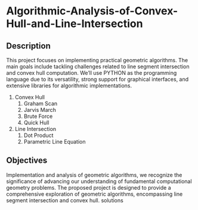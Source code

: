 # Algorithmic-Analysis-of-Convex-Hull-and-Line-Intersection

## Description
This project focuses on implementing practical geometric algorithms. The main goals include tackling challenges related to line segment intersection and convex hull computation. We’ll use PYTHON as the programming language due to its versatility, strong support for graphical interfaces, and extensive libraries for algorithmic implementations.
1. Convex Hull
   1. Graham Scan
   2. Jarvis March
   3. Brute Force
   4. Quick Hull
2. Line Intersection
   1. Dot Product
   2. Parametric Line Equation
## Objectives
Implementation and analysis of geometric algorithms, we recognize the significance of advancing our understanding of fundamental computational geometry problems. The proposed project is designed to provide a comprehensive exploration of geometric algorithms, encompassing line segment intersection and convex hull.
solutions
